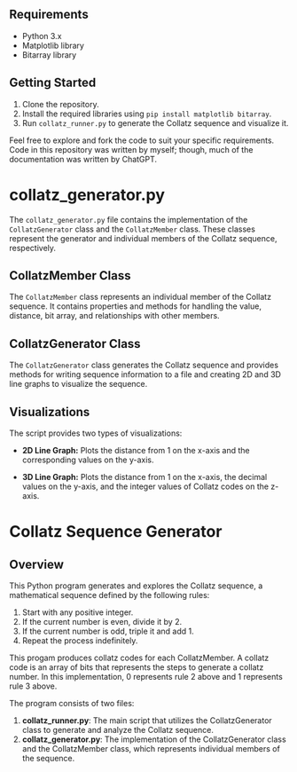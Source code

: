 ## Requirements

- Python 3.x
- Matplotlib library
- Bitarray library

## Getting Started

1. Clone the repository.
2. Install the required libraries using `pip install matplotlib bitarray`.
3. Run `collatz_runner.py` to generate the Collatz sequence and visualize it.

Feel free to explore and fork the code to suit your specific requirements. Code in this repository was written by myself; though, much of the documentation was written by ChatGPT.

# collatz_generator.py

The `collatz_generator.py` file contains the implementation of the `CollatzGenerator` class and the `CollatzMember` class. These classes represent the generator and individual members of the Collatz sequence, respectively.

## CollatzMember Class

The `CollatzMember` class represents an individual member of the Collatz sequence. It contains properties and methods for handling the value, distance, bit array, and relationships with other members.

## CollatzGenerator Class

The `CollatzGenerator` class generates the Collatz sequence and provides methods for writing sequence information to a file and creating 2D and 3D line graphs to visualize the sequence.

## Visualizations

The script provides two types of visualizations:

- **2D Line Graph:** Plots the distance from 1 on the x-axis and the corresponding values on the y-axis.
  
- **3D Line Graph:** Plots the distance from 1 on the x-axis, the decimal values on the y-axis, and the integer values of Collatz codes on the z-axis.


# Collatz Sequence Generator

## Overview

This Python program generates and explores the Collatz sequence, a mathematical sequence defined by the following rules:

1. Start with any positive integer.
2. If the current number is even, divide it by 2.
3. If the current number is odd, triple it and add 1.
4. Repeat the process indefinitely.

This progam produces collatz codes for each CollatzMember. A collatz code is an array of bits that represents the steps to generate a collatz number. In this implementation, 0 represents rule 2 above and 1 represents rule 3 above.

The program consists of two files:

1. **collatz_runner.py**: The main script that utilizes the CollatzGenerator class to generate and analyze the Collatz sequence.
2. **collatz_generator.py**: The implementation of the CollatzGenerator class and the CollatzMember class, which represents individual members of the sequence.

